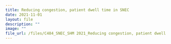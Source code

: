 ```yaml
---
title: Reducing congestion, patient dwell time in SNEC
date: 2021-11-01
layout: file
description: ""
image: ""
file_url: /files/C484_SNEC_SHM 2021_Reducing congestion, patient dwell time in SNEC.pdf
---
```

